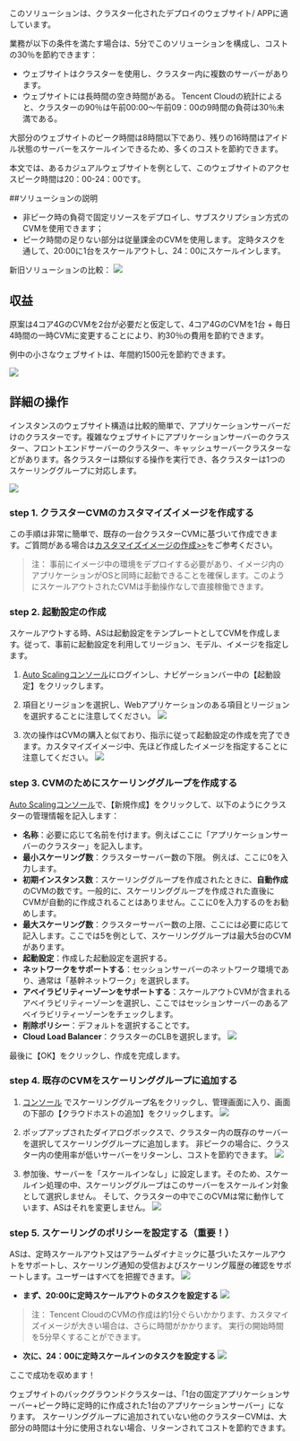 このソリューションは、クラスター化されたデプロイのウェブサイト/ APPに適しています。

業務が以下の条件を満たす場合は、5分でこのソリューションを構成し、コストの30％を節約できます：

- ウェブサイトはクラスターを使用し、クラスター内に複数のサーバーがあります。
- ウェブサイトには長時間の空き時間がある。 Tencent Cloudの統計によると、クラスターの90％は午前00:00〜午前09：00の9時間の負荷は30％未満である。

大部分のウェブサイトのピーク時間は8時間以下であり、残りの16時間はアイドル状態のサーバーをスケールインできるため、多くのコストを節約できます。

本文では、あるカジュアルウェブサイトを例として、このウェブサイトのアクセスピーク時間は20：00-24：00です。

##ソリューションの説明

- 非ピーク時の負荷で固定リソースをデプロイし、サブスクリプション方式のCVMを使用できます；
- ピーク時間の足りない部分は従量課金のCVMを使用します。 定時タスクを通して、20:00に1台をスケールアウトし、24：00にスケールインします。

新旧ソリューションの比較：
![](https://mc.qcloudimg.com/static/img/46cc4300131254282b894c9b1ed691ac/AS-Best+Practise-Cluster+Solution%281%29.png)

## 収益
原案は4コア4GのCVMを2台が必要だと仮定して、4コア4GのCVMを1台 + 毎日4時間の一時CVMに変更することにより、約30％の費用を節約できます。

例中の小さなウェブサイトは、年間約1500元を節約できます。

![](https://mc.qcloudimg.com/static/img/a72443a68d6f16e0a8a37d39f3b73aa7/image.jpg)

## 詳細の操作

インスタンスのウェブサイト構造は比較的簡単で、アプリケーションサーバーだけのクラスターです。複雑なウェブサイトにアプリケーションサーバーのクラスター、フロントエンドサーバーのクラスター、キャッシュサーバークラスターなどがあります。各クラスターは類似する操作を実行でき、各クラスターは1つのスケーリンググループに対応します。

![](https://mc.qcloudimg.com/static/img/76238c1b282534b67e80a7e4d04bba17/AS-Best+Practise-Cluster+Solution%282%29.png)

### step 1. クラスターCVMのカスタマイズイメージを作成する

この手順は非常に簡単で、既存の一台クラスターCVMに基づいて作成できます。ご質問がある場合は[カスタマイズイメージの作成>>](https://intl.cloud.tencent.com/document/product/213/4942)をご参考ください。

>注：
>事前にイメージ中の環境をデプロイする必要があり、イメージ内のアプリケーションがOSと同時に起動できることを確保します。このようにスケールアウトされたCVMは手動操作なしで直接稼働できます。

### step 2. 起動設定の作成

スケールアウトする時、ASは起動設定をテンプレートとしてCVMを作成します。従って、事前に起動設定を利用してリージョン、モデル、イメージを指定します。

1. [Auto Scalingコンソール](https://console.cloud.tencent.com/autoscaling/config)にログインし、ナビゲーションバー中の【起動設定】をクリックします。

2. 項目とリージョンを選択し、Webアプリケーションのある項目とリージョンを選択することに注意してください。
![](https://mc.qcloudimg.com/static/img/9a39d87fa90f3ae5995073a6077b1057/1.jpg)

3. 次の操作はCVMの購入と似ており、指示に従って起動設定の作成を完了できます。カスタマイズイメージ中、先ほど作成したイメージを指定することに注意してください。
![](https://mc.qcloudimg.com/static/img/02220977468b12ef47c9aeb30a26b06d/2.jpg)


### step 3. CVMのためにスケーリンググループを作成する

 [Auto Scalingコンソール](https://console.cloud.tencent.com/autoscaling)で、【新規作成】をクリックして、以下のようにクラスターの管理情報を記入します：

- **名称**：必要に応じて名前を付けます。例えばここに「アプリケーションサーバーのクラスター」を記入します。
- **最小スケーリング数**：クラスターサーバー数の下限。 例えば、ここに0を入力します。
- **初期インスタンス数**：スケーリンググループを作成されたときに、**自動作成**のCVMの数です。一般的に、スケーリンググループを作成された直後にCVMが自動的に作成されることはありません。ここに0を入力するのをお勧めします。
- **最大スケーリング数**：クラスターサーバー数の上限、ここには必要に応じて記入します。ここでは5を例として、スケーリンググループは最大5台のCVMがあります。
- **起動設定**：作成した起動設定を選択する。
- **ネットワークをサポートする**：セッションサーバーのネットワーク環境であり、通常は「基幹ネットワーク」を選択します。
- **アベイラビリティーゾーンをサポートする**：スケールアウトCVMが含まれるアベイラビリティーゾーンを選択し、ここではセッションサーバーのあるアベイラビリティーゾーンをチェックします。
- **削除ポリシー**：デフォルトを選択することです。
- **Cloud Load Balancer**：クラスターのCLBを選択します。
![](https://mc.qcloudimg.com/static/img/f3ab676105c79c61ce877b92e4e6ca7c/24.jpg)

最後に【OK】をクリックし、作成を完成します。

### step 4. 既存のCVMをスケーリンググループに追加する

1. [コンソール](https://console.cloud.tencent.com/autoscaling) でスケーリンググループ名をクリックし、管理画面に入り、画面の下部の【クラウドホストの追加】をクリックします。
![](https://mc.qcloudimg.com/static/img/3ff1beba2621d68ef939d7fd0df2de11/5.jpg)

2. ポップアップされたダイアログボックスで、クラスター内の既存のサーバーを選択してスケーリンググループに追加します。 非ピークの場合に、クラスター内の使用率が低いサーバーをリターンし、コストを節約できます。
![](https://mc.qcloudimg.com/static/img/be11ceec587195b7cf39f9183a051769/6.jpg)

3. 参加後、サーバーを「スケールインなし」に設定します。そのため、スケールイン処理の中、スケーリンググループはこのサーバーをスケールイン対象として選択しません。 そして、クラスターの中でこのCVMは常に動作しています、ASはそれを変更しません。
![](https://mc.qcloudimg.com/static/img/2c19119e95beb4eb820757939578c656/7.jpg)

### step 5. スケーリングのポリシーを設定する（重要！）

ASは、定時スケールアウト又はアラームダイナミックに基づいたスケールアウトをサポートし、スケーリング通知の受信およびスケーリング履歴の確認をサポートします。ユーザーはすべてを把握できます。
![](https://mc.qcloudimg.com/static/img/f348d96c002cdf79ac2033abcd7e6e4c/8.jpg)

-  **まず、20:00に定時スケールアウトのタスクを設定する**
![](https://mc.qcloudimg.com/static/img/0721f68f33dca49f7175d1f4fd3a80aa/t1.jpg)
> 注：
> Tencent CloudのCVMの作成は約1分ぐらいかかります、カスタマイズイメージが大きい場合は、さらに時間がかかります。 実行の開始時間を5分早くすることができます。

- **次に、24：00に定時スケールインのタスクを設定する**
![](https://mc.qcloudimg.com/static/img/a86e797fa59c66d304837b3017d7bc78/t2.jpg)

ここで成功を収めます！

ウェブサイトのバックグラウンドクラスターは、「1台の固定アプリケーションサーバー+ピーク時に定時的に作成された1台のアプリケーションサーバー」になります。
スケーリンググループに追加されていない他のクラスターCVMは、大部分の時間は十分に使用されない場合、リターンされてコストを節約できます。
